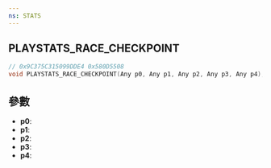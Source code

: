 ```yaml
---
ns: STATS
---
```

## PLAYSTATS_RACE_CHECKPOINT

```c
// 0x9C375C315099DDE4 0x580D5508
void PLAYSTATS_RACE_CHECKPOINT(Any p0, Any p1, Any p2, Any p3, Any p4);
```


## 參數
* **p0**: 
* **p1**: 
* **p2**: 
* **p3**: 
* **p4**: 


